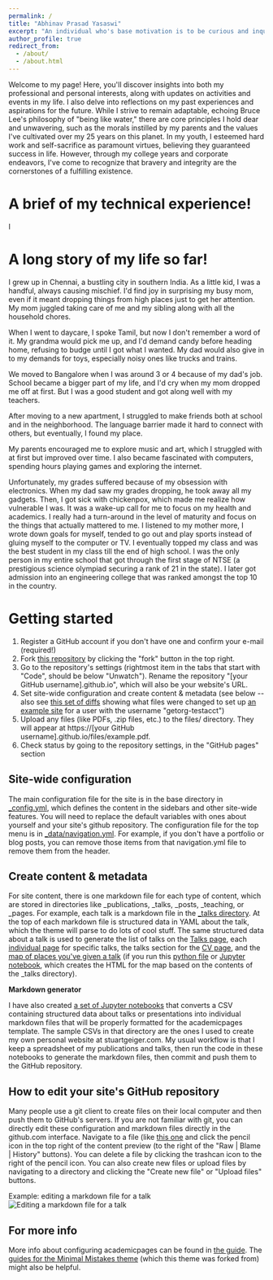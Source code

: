 ```yaml
---
permalink: /
title: "Abhinav Prasad Yasaswi"
excerpt: "An individual who's base motivation is to be curious and inquisitive about anything and everything interesting that is happenning in this world and someone that tries to constantly evolve to better himself!"
author_profile: true
redirect_from: 
  - /about/
  - /about.html
---
```


Welcome to my page! Here, you'll discover insights into both my professional and personal interests, along with updates on activities and events in my life. I also delve into reflections on my past experiences and aspirations for the future. While I strive to remain adaptable, echoing Bruce Lee's philosophy of "being like water," there are core principles I hold dear and unwavering, such as the morals instilled by my parents and the values I've cultivated over my 25 years on this planet. In my youth, I esteemed hard work and self-sacrifice as paramount virtues, believing they guaranteed success in life. However, through my college years and corporate endeavors, I've come to recognize that bravery and integrity are the cornerstones of a fulfilling existence.

A brief of my technical experience!
======
I 

A long story of my life so far!
======
I grew up in Chennai, a bustling city in southern India. As a little kid, I was a handful, always causing mischief. I'd find joy in surprising my busy mom, even if it meant dropping things from high places just to get her attention. My mom juggled taking care of me and my sibling along with all the household chores.

When I went to daycare, I spoke Tamil, but now I don't remember a word of it. My grandma would pick me up, and I'd demand candy before heading home, refusing to budge until I got what I wanted. My dad would also give in to my demands for toys, especially noisy ones like trucks and trains.

We moved to Bangalore when I was around 3 or 4 because of my dad's job. School became a bigger part of my life, and I'd cry when my mom dropped me off at first. But I was a good student and got along well with my teachers.

After moving to a new apartment, I struggled to make friends both at school and in the neighborhood. The language barrier made it hard to connect with others, but eventually, I found my place.

My parents encouraged me to explore music and art, which I struggled with at first but improved over time. I also became fascinated with computers, spending hours playing games and exploring the internet.

Unfortunately, my grades suffered because of my obsession with electronics. When my dad saw my grades dropping, he took away all my gadgets. Then, I got sick with chickenpox, which made me realize how vulnerable I was. It was a wake-up call for me to focus on my health and academics. I really had a turn-around in the level of maturity and focus on the things that actually mattered to me. I listened to my mother more, I wrote down goals for myself, tended to go out and play sports instead of gluing myself to the computer or TV. I eventually topped my class and was the best student in my class till the end of high school. I was the only person in my entire school that got through the first stage of NTSE (a prestigious science olympiad securing a rank of 21 in the state). I later got admission into an engineering college that was ranked amongst the top 10 in the country.   

 
Getting started
======
1. Register a GitHub account if you don't have one and confirm your e-mail (required!)
1. Fork [this repository](https://github.com/academicpages/academicpages.github.io) by clicking the "fork" button in the top right. 
1. Go to the repository's settings (rightmost item in the tabs that start with "Code", should be below "Unwatch"). Rename the repository "[your GitHub username].github.io", which will also be your website's URL.
1. Set site-wide configuration and create content & metadata (see below -- also see [this set of diffs](http://archive.is/3TPas) showing what files were changed to set up [an example site](https://getorg-testacct.github.io) for a user with the username "getorg-testacct")
1. Upload any files (like PDFs, .zip files, etc.) to the files/ directory. They will appear at https://[your GitHub username].github.io/files/example.pdf.  
1. Check status by going to the repository settings, in the "GitHub pages" section

Site-wide configuration
------
The main configuration file for the site is in the base directory in [_config.yml](https://github.com/academicpages/academicpages.github.io/blob/master/_config.yml), which defines the content in the sidebars and other site-wide features. You will need to replace the default variables with ones about yourself and your site's github repository. The configuration file for the top menu is in [_data/navigation.yml](https://github.com/academicpages/academicpages.github.io/blob/master/_data/navigation.yml). For example, if you don't have a portfolio or blog posts, you can remove those items from that navigation.yml file to remove them from the header. 

Create content & metadata
------
For site content, there is one markdown file for each type of content, which are stored in directories like _publications, _talks, _posts, _teaching, or _pages. For example, each talk is a markdown file in the [_talks directory](https://github.com/academicpages/academicpages.github.io/tree/master/_talks). At the top of each markdown file is structured data in YAML about the talk, which the theme will parse to do lots of cool stuff. The same structured data about a talk is used to generate the list of talks on the [Talks page](https://academicpages.github.io/talks), each [individual page](https://academicpages.github.io/talks/2012-03-01-talk-1) for specific talks, the talks section for the [CV page](https://academicpages.github.io/cv), and the [map of places you've given a talk](https://academicpages.github.io/talkmap.html) (if you run this [python file](https://github.com/academicpages/academicpages.github.io/blob/master/talkmap.py) or [Jupyter notebook](https://github.com/academicpages/academicpages.github.io/blob/master/talkmap.ipynb), which creates the HTML for the map based on the contents of the _talks directory).

**Markdown generator**

I have also created [a set of Jupyter notebooks](https://github.com/academicpages/academicpages.github.io/tree/master/markdown_generator
) that converts a CSV containing structured data about talks or presentations into individual markdown files that will be properly formatted for the academicpages template. The sample CSVs in that directory are the ones I used to create my own personal website at stuartgeiger.com. My usual workflow is that I keep a spreadsheet of my publications and talks, then run the code in these notebooks to generate the markdown files, then commit and push them to the GitHub repository.

How to edit your site's GitHub repository
------
Many people use a git client to create files on their local computer and then push them to GitHub's servers. If you are not familiar with git, you can directly edit these configuration and markdown files directly in the github.com interface. Navigate to a file (like [this one](https://github.com/academicpages/academicpages.github.io/blob/master/_talks/2012-03-01-talk-1.md) and click the pencil icon in the top right of the content preview (to the right of the "Raw | Blame | History" buttons). You can delete a file by clicking the trashcan icon to the right of the pencil icon. You can also create new files or upload files by navigating to a directory and clicking the "Create new file" or "Upload files" buttons. 

Example: editing a markdown file for a talk
![Editing a markdown file for a talk](/images/editing-talk.png)

For more info
------
More info about configuring academicpages can be found in [the guide](https://academicpages.github.io/markdown/). The [guides for the Minimal Mistakes theme](https://mmistakes.github.io/minimal-mistakes/docs/configuration/) (which this theme was forked from) might also be helpful.

